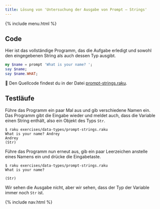 ```yaml
---
title: Lösung von 'Untersuchung der Ausgabe von Prompt — Strings'
---
```


{% include menu.html %}

## Code

Hier ist das vollständige Programm, das die Aufgabe erledigt und sowohl den eingegebenen String als auch dessen Typ ausgibt.

```raku
my $name = prompt 'What is your name? ';
say $name;
say $name.WHAT;
```

🦋 Den Quellcode findest du in der Datei [prompt-strings.raku](https://github.com/ash/raku-course/blob/master/exercises/typed-variables/prompt-strings.raku).

## Testläufe

Führe das Programm ein paar Mal aus und gib verschiedene Namen ein. Das Programm gibt die Eingabe wieder und meldet auch, dass die Variable einen String enthält, also ein Objekt des Typs `Str`.

```console
$ raku exercises/data-types/prompt-strings.raku
What is your name? Andrey
Andrey
(Str)
```

Führe das Programm nun erneut aus, gib ein paar Leerzeichen anstelle eines Namens ein und drücke die Eingabetaste.

```console
$ raku exercises/data-types/prompt-strings.raku
What is your name?    

(Str)
```

Wir sehen die Ausgabe nicht, aber wir sehen, dass der Typ der Variable immer noch `Str` ist.

{% include nav.html %}